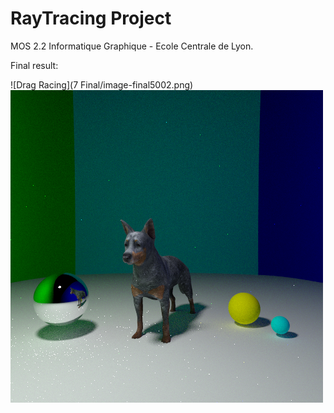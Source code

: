 # RayTracing Project

MOS 2.2 Informatique Graphique - Ecole Centrale de Lyon.

Final result:

![Drag Racing](7 Final/image-final5002.png)
![Drag Racing](image-final500.png)



